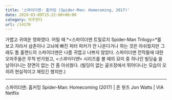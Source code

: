 ```yaml
---
title: '스파이더맨: 홈커밍 (Spider-Man: Homecoming, 2017)'
date: 2019-03-09T15:22:00+00:00
category: 마주한다
url: /14170
---
```


가볍고 귀여운 영화였다. 어릴 때 *<스파이더맨 트릴로지 Spider-Man Trilogy>*를 보고 자라서 삼촌이나 고뇌에 빠진 피터 파커가 안 나온다거나 하는 것은 아쉬웠지만 그래도 톰 홀랜드의 스파이더맨은 나름 귀엽고 나쁘지 않았다. 스파이더맨 전작들에 대한 오마주들은 무척 반가웠고, _<스파이더맨>_ 시리즈를 볼 때의 묘미 중 하나인 빌딩숲 을 날아다니는 장면이 없는 건 좀 아쉬웠다. (빌딩이 없는 골프장에서 뛰어다니는 모습이 오히려 현실적이고 재밌긴 했지만.)

---

스파이더맨: 홈커밍 Spider-Man: Homecoming (2017) | 존 왓츠 Jon Watts | VIA Netflix
